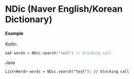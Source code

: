 NDic (Naver English/Korean Dictionary) 
====

#### Example


Kotlin
```kotlin
val words = NDic.search("test") // blocking call
```

Java
```
List<Word> words = NDic.search("test"); // blocking call
```